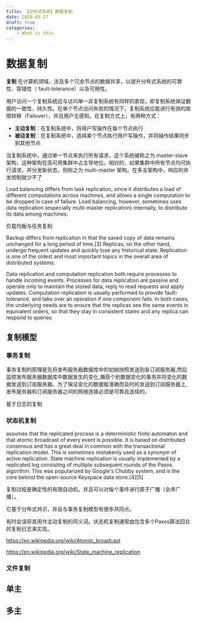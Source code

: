 ```yaml
---
title: 【分布式系统】数据复制
date: 2020-05-27
draft: true
categories: 
    - What is this
---
```


# 数据复制

**复制** 在计算机领域，涉及多个冗余节点的数据共享，以提升分布式系统的可靠性、容错性（ fault-tolerance）以及可用性。

用户访问一个复制系统应与访问单一非复制系统有同样的表现，即复制系统保证数据的一致性、持久性。在单个节点访问失败的情况下，复制系统应能进行有效的故障转移（Failover），并且用户无感知。在复制方式上，有两种方式：

- **主动复制**：在复制系统中，将用户写操作在每个节点执行
- **被动复制**：在复制系统中，选择某个节点执行用户写操作，并将操作结果同步到其他节点

当复制系统中，通过单一节点来执行所有请求，这个系统被称之为 master-slave 架构，这种架构在高可用集群中占主导地位。相对的，如果集群中所有节点均可执行请求，并分发新状态，则称之为 multi-master 架构。在多主架构中，响应的并发控制就少不了

Load balancing differs from task replication, since it distributes a load of different computations across machines, and allows a single computation to be dropped in case of failure. Load balancing, however, sometimes uses data replication (especially multi-master replication) internally, to distribute its data among machines.

负载均衡与任务复制

Backup differs from replication in that the saved copy of data remains unchanged for a long period of time.[3] Replicas, on the other hand, undergo frequent updates and quickly lose any historical state. Replication is one of the oldest and most important topics in the overall area of distributed systems.



Data replication and computation replication both require processes to handle incoming events. Processes for data replication are passive and operate only to maintain the stored data, reply to read requests and apply updates. Computation replication is usually performed to provide fault-tolerance, and take over an operation if one component fails. In both cases, the underlying needs are to ensure that the replicas see the same events in equivalent orders, so that they stay in consistent states and any replica can respond to queries.

## 复制模型

### 事务复制

事务复制的原理是先将发布服务器数据库中的初始快照发送到各订阅服务器,然后监控发布服务器数据库中数据发生的变化,捕获个别数据变化的事务并将变化的数据发送到订阅服务器。为了保证变化的数据能准确而及时的发送到订阅服务器上,发布服务器和订阅服务器之间的网络连接必须是可靠且连续的。

基于日志的复制

### 状态机复制

assumes that the replicated process is a deterministic finite automaton and that atomic broadcast of every event is possible. It is based on distributed consensus and has a great deal in common with the transactional replication model. This is sometimes mistakenly used as a synonym of active replication. State machine replication is usually implemented by a replicated log consisting of multiple subsequent rounds of the Paxos algorithm. This was popularized by Google's Chubby system, and is the core behind the open-source Keyspace data store.[4][5]


复制过程是确定性的有限自动机，并且可以对每个事件进行原子广播（全序广播）。

它基于分布式共识，并且与事务复制模型有很多共同点。

有时会误将其用作主动复制的同义词。状态机复制通常由包含多个Paxos算法回合的复制日志来实现。

https://en.wikipedia.org/wiki/Atomic_broadcast

https://en.wikipedia.org/wiki/State_machine_replication

### 文件复制



## 单主


## 多主